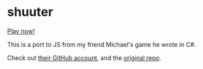 # shuuter

[Play now!](https://tombez.github.io/shuuter)

This is a port to JS from my friend Michael's game he wrote in C#.

Check out [their GitHub account](https://github.com/mickethespike), and the [original repo](https://github.com/mickethespike/shuuter).
